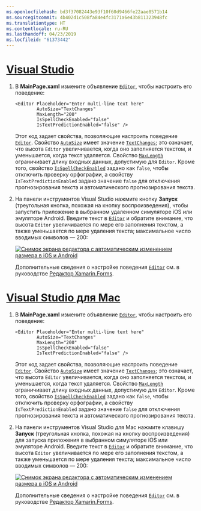 ```yaml
---
ms.openlocfilehash: bd3f37082443e93f10f60d9466fe22aae8571b14
ms.sourcegitcommit: 4b402d1c508fa84e4fc3171a6e43b811323948fc
ms.translationtype: HT
ms.contentlocale: ru-RU
ms.lasthandoff: 04/23/2019
ms.locfileid: "61373442"
---
```

# <a name="visual-studiotabvswin"></a>[Visual Studio](#tab/vswin)

1. В **MainPage.xaml** измените объявление [`Editor`](xref:Xamarin.Forms.Editor), чтобы настроить его поведение:

    ```xaml
    <Editor Placeholder="Enter multi-line text here"
            AutoSize="TextChanges"
            MaxLength="200"
            IsSpellCheckEnabled="false"
            IsTextPredictionEnabled="false" />
    ```

    Этот код задает свойства, позволяющие настроить поведение [`Editor`](xref:Xamarin.Forms.Editor). Свойство [`AutoSize`](xref:Xamarin.Forms.Editor.AutoSize) имеет значение [`TextChanges`](xref:Xamarin.Forms.EditorAutoSizeOption.TextChanges); это означает, что высота `Editor` увеличивается, когда оно заполняется текстом, и уменьшается, когда текст удаляется. Свойство [`MaxLength`](xref:Xamarin.Forms.InputView.MaxLength) ограничивает длину входных данных, допустимую для `Editor`. Кроме того, свойство [`IsSpellCheckEnabled`](xref:Xamarin.Forms.InputView.IsSpellCheckEnabled) задано как `false`, чтобы отключить проверку орфографии, а свойству `IsTextPredictionEnabled` задано значение `false` для отключения прогнозирования текста и автоматического прогнозирования текста.

1. На панели инструментов Visual Studio нажмите кнопку **Запуск** (треугольная кнопка, похожая на кнопку воспроизведения), чтобы запустить приложение в выбранном удаленном симуляторе iOS или эмуляторе Android. Введите текст в [`Editor`](xref:Xamarin.Forms.Entry) и обратите внимание, что высота `Editor` увеличивается по мере его заполнения текстом, а также уменьшается по мере удаления текста; максимальное число вводимых символов — 200:

    [![Снимок экрана редактора с автоматическим изменением размера в iOS и Android](../images/customize-behavior.png "Редактор с автоматическим изменением размера")](../images/customize-behavior-large.png#lightbox "Редактор с автоматическим изменением размера")

    Дополнительные сведения о настройке поведения [`Editor`](xref:Xamarin.Forms.Editor) см. в руководстве [Редактор Xamarin.Forms](~/xamarin-forms/user-interface/text/editor.md).

# <a name="visual-studio-for-mactabvsmac"></a>[Visual Studio для Mac](#tab/vsmac)

1. В **MainPage.xaml** измените объявление [`Editor`](xref:Xamarin.Forms.Editor), чтобы настроить его поведение:

    ```xaml
    <Editor Placeholder="Enter multi-line text here"
            AutoSize="TextChanges"
            MaxLength="200"
            IsSpellCheckEnabled="false"
            IsTextPredictionEnabled="false" />
    ```

    Этот код задает свойства, позволяющие настроить поведение [`Editor`](xref:Xamarin.Forms.Editor). Свойство [`AutoSize`](xref:Xamarin.Forms.Editor.AutoSize) имеет значение [`TextChanges`](xref:Xamarin.Forms.EditorAutoSizeOption.TextChanges); это означает, что высота `Editor` увеличивается, когда оно заполняется текстом, и уменьшается, когда текст удаляется. Свойство [`MaxLength`](xref:Xamarin.Forms.InputView.MaxLength) ограничивает длину входных данных, допустимую для `Editor`. Кроме того, свойство [`IsSpellCheckEnabled`](xref:Xamarin.Forms.InputView.IsSpellCheckEnabled) задано как `false`, чтобы отключить проверку орфографии, а свойству `IsTextPredictionEnabled` задано значение `false` для отключения прогнозирования текста и автоматического прогнозирования текста.

1. На панели инструментов Visual Studio для Mac нажмите клавишу **Запуск** (треугольная кнопка, похожая на кнопку воспроизведения) для запуска приложения в выбранном симуляторе iOS или эмуляторе Android. Введите текст в [`Editor`](xref:Xamarin.Forms.Entry) и обратите внимание, что высота `Editor` увеличивается по мере его заполнения текстом, а также уменьшается по мере удаления текста; максимальное число вводимых символов — 200:

    [![Снимок экрана редактора с автоматическим изменением размера в iOS и Android](../images/customize-behavior.png "Редактор с автоматическим изменением размера")](../images/customize-behavior-large.png#lightbox "Редактор с автоматическим изменением размера")

    Дополнительные сведения о настройке поведения [`Editor`](xref:Xamarin.Forms.Editor) см. в руководстве [Редактор Xamarin.Forms](~/xamarin-forms/user-interface/text/editor.md).
